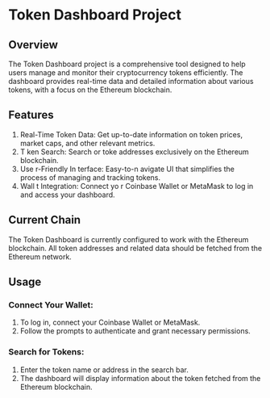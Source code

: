 # Token Dashboard Project

## Overview
The Token Dashboard project is a comprehensive tool designed to help users manage and monitor their cryptocurrency tokens efficiently. The dashboard provides real-time data and detailed information about various tokens, with a focus on the Ethereum blockchain.

## Features

  1)   Real-Time   Token   Data:   Get up-to-date information on token prices, market caps, and other relevant metrics.
  2) T  ken Search:  Search   or toke   addresses exclusively on the Ethereum blockchain.
  3) Use  r-Friendly In  terface:   Easy-to-n  avigate UI that simplifies the process of managing and tracking tokens.
  4) Wall  t Integration:  Connect yo  r Coinbase  Wallet or MetaMask to log in and access your dashboard.

## Current Chain
The Token Dashboard is currently configured to work with the Ethereum blockchain. All token addresses and related data should be fetched from the Ethereum network.

## Usage
### Connect Your Wallet:
  1) To log in, connect your Coinbase Wallet or MetaMask.
  2) Follow the prompts to authenticate and grant necessary permissions.

### Search for Tokens:

  1) Enter the token name or address in the search bar.
  2) The dashboard will display information about the token fetched from the Ethereum blockchain.
